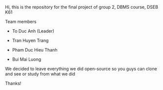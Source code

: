 Hi, this is the repository for the final project of group 2, DBMS course, DSEB K61

Team members

- To Duc Anh (Leader)

- Tran Huyen Trang

- Pham Duc Hieu Thanh

- Bui Mai Luong


We decided to leave everything we did open-source so you guys can clone and see or study from what we did


Thanks!
